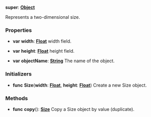**super**: **[Object](Object.md)**

Represents a two-dimensional size.

### Properties

* **var** **width**: **[Float](../gravity/types.md)**
width field.

* **var** **height**: **[Float](../gravity/types.md)**
height field.

* **var** **objectName**: **[String](../gravity/types.md)**
The name of the object.



### Initializers

* **func** **Size**(**width**: **[Float](../gravity/types.md)**, **height**: **[Float](../gravity/types.md)**)
Create a new Size object.



### Methods

* **func** **copy**(): <strong>[Size](Size.md)</strong> 
Copy a Size object by value (duplicate).






